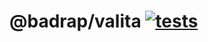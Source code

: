 # @badrap/valita [![tests](https://github.com/badrap/valita/workflows/tests/badge.svg)](https://github.com/badrap/valita/actions?query=workflow%3Atests)
